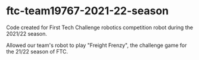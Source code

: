 # ftc-team19767-2021-22-season
Code created for First Tech Challenge robotics competition robot during the 2021/22 season.

Allowed our team's robot to play "Freight Frenzy", the challenge game for the 21/22 season of FTC.
